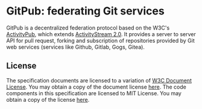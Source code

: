 # GitPub: federating Git services

GitPub is a decentralized federation protocol based on the W3C's [ActivityPub][ActivityPub], which
extends [ActivityStream 2.0][ActivityStream2]. It provides a server to server API for pull request,
forking and subscription of repositories provided by Git web services (services like Github, Gitlab, 
Gogs, Gitea).

[ActivityPub]: https://www.w3.org/TR/activitypub/
[ActivityStream2]: https://www.w3.org/TR/activitystreams-core/

## License

The specification documents are licensed to a variation of [W3C Document License][w3c-document-license]. 
You may obtain a copy of the document license [here](LICENSES/DOCUMENT_LICENSE.md). The code
components in this specification are licensed to MIT License. You may obtain a copy of the
license [here](LICENSE/SOFTWARE_LICENSE.md).

[w3c-document-license]: https://www.w3.org/Consortium/Legal/2015/doc-license
